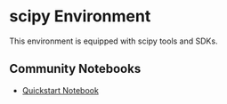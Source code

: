 
# scipy Environment

This environment is equipped with scipy tools and SDKs.

## Community Notebooks

- [Quickstart Notebook](./quickstart.ipynb)
